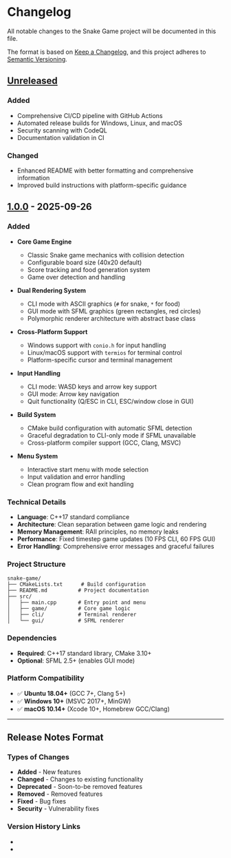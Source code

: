 # Changelog

All notable changes to the Snake Game project will be documented in this file.

The format is based on [Keep a Changelog](https://keepachangelog.com/en/1.0.0/),
and this project adheres to [Semantic Versioning](https://semver.org/spec/v2.0.0.html).

## [Unreleased]

### Added
- Comprehensive CI/CD pipeline with GitHub Actions
- Automated release builds for Windows, Linux, and macOS
- Security scanning with CodeQL
- Documentation validation in CI

### Changed
- Enhanced README with better formatting and comprehensive information
- Improved build instructions with platform-specific guidance

## [1.0.0] - 2025-09-26

### Added
- **Core Game Engine**
  - Classic Snake game mechanics with collision detection
  - Configurable board size (40x20 default)
  - Score tracking and food generation system
  - Game over detection and handling

- **Dual Rendering System**
  - CLI mode with ASCII graphics (`#` for snake, `*` for food)
  - GUI mode with SFML graphics (green rectangles, red circles)
  - Polymorphic renderer architecture with abstract base class

- **Cross-Platform Support**
  - Windows support with `conio.h` for input handling
  - Linux/macOS support with `termios` for terminal control
  - Platform-specific cursor and terminal management

- **Input Handling**
  - CLI mode: WASD keys and arrow key support
  - GUI mode: Arrow key navigation
  - Quit functionality (Q/ESC in CLI, ESC/window close in GUI)

- **Build System**
  - CMake build configuration with automatic SFML detection
  - Graceful degradation to CLI-only mode if SFML unavailable
  - Cross-platform compiler support (GCC, Clang, MSVC)

- **Menu System**  
  - Interactive start menu with mode selection
  - Input validation and error handling
  - Clean program flow and exit handling

### Technical Details
- **Language**: C++17 standard compliance
- **Architecture**: Clean separation between game logic and rendering
- **Memory Management**: RAII principles, no memory leaks
- **Performance**: Fixed timestep game updates (10 FPS CLI, 60 FPS GUI)
- **Error Handling**: Comprehensive error messages and graceful failures

### Project Structure
```
snake-game/
├── CMakeLists.txt      # Build configuration
├── README.md          # Project documentation
├── src/
│   ├── main.cpp       # Entry point and menu
│   ├── game/          # Core game logic
│   ├── cli/           # Terminal renderer
│   └── gui/           # SFML renderer
```

### Dependencies
- **Required**: C++17 standard library, CMake 3.10+
- **Optional**: SFML 2.5+ (enables GUI mode)

### Platform Compatibility
- ✅ **Ubuntu 18.04+** (GCC 7+, Clang 5+)
- ✅ **Windows 10+** (MSVC 2017+, MinGW)
- ✅ **macOS 10.14+** (Xcode 10+, Homebrew GCC/Clang)

---

## Release Notes Format

### Types of Changes
- **Added** - New features
- **Changed** - Changes to existing functionality  
- **Deprecated** - Soon-to-be removed features
- **Removed** - Removed features
- **Fixed** - Bug fixes
- **Security** - Vulnerability fixes

### Version History Links
- [Unreleased]: https://github.com/aoyn1xw/snake-game/compare/v1.0.0...HEAD
- [1.0.0]: https://github.com/aoyn1xw/snake-game/releases/tag/v1.0.0